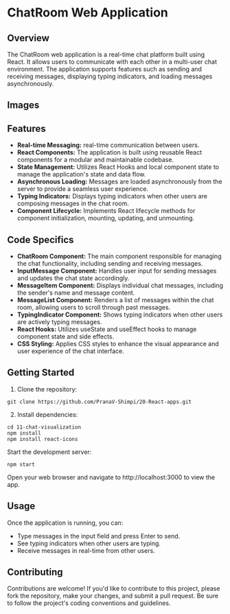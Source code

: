 # ChatRoom Web Application

## Overview
The ChatRoom web application is a real-time chat platform built using React. It allows users to communicate with each other in a multi-user chat environment. The application supports features such as sending and receiving messages, displaying typing indicators, and loading messages asynchronously.

## Images


## Features
- **Real-time Messaging:** real-time communication between users.
- **React Components:** The application is built using reusable React components for a modular and maintainable codebase.
- **State Management:** Utilizes React Hooks and local component state to manage the application's state and data flow.
- **Asynchronous Loading:** Messages are loaded asynchronously from the server to provide a seamless user experience.
- **Typing Indicators:** Displays typing indicators when other users are composing messages in the chat room.
- **Component Lifecycle:** Implements React lifecycle methods for component initialization, mounting, updating, and unmounting.

## Code Specifics 
- **ChatRoom Component:** The main component responsible for managing the chat functionality, including sending and receiving messages.
- **InputMessage Component:** Handles user input for sending messages and updates the chat state accordingly.
- **MessageItem Component:** Displays individual chat messages, including the sender's name and message content.
- **MessageList Component:** Renders a list of messages within the chat room, allowing users to scroll through past messages.
- **TypingIndicator Component:** Shows typing indicators when other users are actively typing messages.
- **React Hooks:** Utilizes useState and useEffect hooks to manage component state and side effects.
- **CSS Styling:** Applies CSS styles to enhance the visual appearance and user experience of the chat interface.


## Getting Started
1. Clone the repository:

```
git clone https://github.com/PranaV-Shimpi/20-React-apps.git
```
2. Install dependencies:

```
cd 11-chat-visualization
npm install 
npm install react-icons
```

Start the development server:
```
npm start
```
Open your web browser and navigate to http://localhost:3000 to view the app.

## Usage
Once the application is running, you can:
- Type messages in the input field and press Enter to send.
- See typing indicators when other users are typing.
- Receive messages in real-time from other users.

## Contributing
Contributions are welcome! If you'd like to contribute to this project, please fork the repository, make your changes, and submit a pull request. Be sure to follow the project's coding conventions and guidelines.
